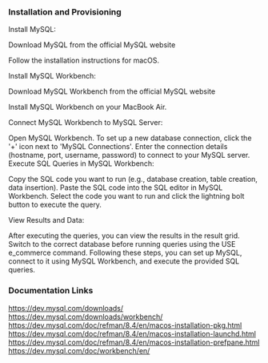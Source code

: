 
### Installation and Provisioning

Install MySQL:

Download MySQL from the official MySQL website 

Follow the installation instructions for macOS.


Install MySQL Workbench:

Download MySQL Workbench from the official MySQL website 

Install MySQL Workbench on your MacBook Air.


Connect MySQL Workbench to MySQL Server:

Open MySQL Workbench.
To set up a new database connection, click the '+' icon next to 'MySQL Connections'.
Enter the connection details (hostname, port, username, password) to connect to your MySQL server.
Execute SQL Queries in MySQL Workbench:

Copy the SQL code you want to run (e.g., database creation, table creation, data insertion).
Paste the SQL code into the SQL editor in MySQL Workbench.
Select the code you want to run and click the lightning bolt button to execute the query.


View Results and Data:

After executing the queries, you can view the results in the result grid.
Switch to the correct database before running queries using the USE e_commerce command.
Following these steps, you can set up MySQL, connect to it using MySQL Workbench, and execute the provided SQL queries. 


### Documentation Links

https://dev.mysql.com/downloads/
https://dev.mysql.com/downloads/workbench/
https://dev.mysql.com/doc/refman/8.4/en/macos-installation-pkg.html
https://dev.mysql.com/doc/refman/8.4/en/macos-installation-launchd.html
https://dev.mysql.com/doc/refman/8.4/en/macos-installation-prefpane.html
https://dev.mysql.com/doc/workbench/en/


























